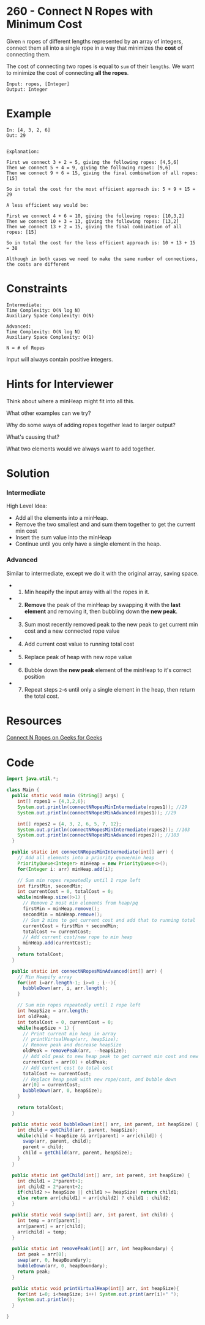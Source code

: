 
# 260 - Connect N Ropes with Minimum Cost

Given `n` ropes of different lengths represented by an array of integers, connect them all into a single rope in a way that minimizes the **cost** of connecting them.

The cost of connecting two ropes is equal to `sum` of their `lengths`. We want to minimize the cost of connecting **all the ropes**.


```
Input: ropes, [Integer]
Output: Integer
```

# Example

```
In: [4, 3, 2, 6]
Out: 29


Explanation:

First we connect 3 + 2 = 5, giving the following ropes: [4,5,6]
Then we connect 5 + 4 = 9, giving the following ropes: [9,6]
Then we connect 9 + 6 = 15, giving the final combination of all ropes: [15]

So in total the cost for the most efficient approach is: 5 + 9 + 15 = 29

A less efficient way would be:

First we connect 4 + 6 = 10, giving the following ropes: [10,3,2]
Then we connect 10 + 3 = 13, giving the following ropes: [13,2]
Then we connect 13 + 2 = 15, giving the final combination of all ropes: [15]

So in total the cost for the less efficient approach is: 10 + 13 + 15 = 38

Although in both cases we need to make the same number of connections, the costs are different

```


# Constraints
```
Intermediate:
Time Complexity: O(N log N)
Auxiliary Space Complexity: O(N)

Advanced:
Time Complexity: O(N log N)
Auxiliary Space Complexity: O(1)

N = # of Ropes

```

Input will always contain positive integers.

# Hints for Interviewer

Think about where a minHeap might fit into all this.

What other examples can we try?

Why do some ways of adding ropes together lead to larger output?

What's causing that?

What two elements would we always want to add together.


# Solution


### Intermediate

High Level Idea:
* Add all the elements into a minHeap.
* Remove the two smallest and and sum them together to get the current min cost
* Insert the sum value into the minHeap
* Continue until you only have a single element in the heap.


### Advanced

Similar to intermediate, except we do it with the original array, saving space.

* 1) Min heapify the input array with all the ropes in it.

* 2) **Remove** the peak of the minHeap by swapping it with the **last element** and removing it, then bubbling down the **new peak**.

* 3) Sum most recently removed peak to the new peak to get current min cost and a new connected rope value

* 4) Add current cost value to running total cost

* 5) Replace peak of heap with new rope value

* 6) Bubble down the **new peak** element of the minHeap to it's correct position

* 7) Repeat steps `2`-`6` until only a single element in the heap, then return the total cost.


# Resources
[Connect N Ropes on Geeks for Geeks](https://www.geeksforgeeks.org/connect-n-ropes-minimum-cost/)

# Code

```java
import java.util.*;

class Main {
  public static void main (String[] args) {
    int[] ropes1 = {4,3,2,6};
    System.out.println(connectNRopesMinIntermediate(ropes1)); //29
    System.out.println(connectNRopesMinAdvanced(ropes1)); //29

    int[] ropes2 = {4, 3, 2, 6, 5, 7, 12};
    System.out.println(connectNRopesMinIntermediate(ropes2)); //103
    System.out.println(connectNRopesMinAdvanced(ropes2)); //103
  }

  public static int connectNRopesMinIntermediate(int[] arr) {
    // Add all elements into a priority queue/min heap
    PriorityQueue<Integer> minHeap = new PriorityQueue<>();
    for(Integer i: arr) minHeap.add(i);

    // Sum min ropes repeatedly until 1 rope left
    int firstMin, secondMin;
    int currentCost = 0, totalCost = 0;
    while(minHeap.size()>1) {
      // Remove 2 most min elements from heap/pq
      firstMin = minHeap.remove();
      secondMin = minHeap.remove();
      // Sum 2 mins to get current cost and add that to running total
      currentCost = firstMin + secondMin;
      totalCost += currentCost;
      // Add current cost/new rope to min heap
      minHeap.add(currentCost);
    }
    return totalCost;
  }

  public static int connectNRopesMinAdvanced(int[] arr) {
    // Min Heapify array
    for(int i=arr.length-1; i>=0 ; i--){
      bubbleDown(arr, i, arr.length);
    }

    // Sum min ropes repeatedly until 1 rope left
    int heapSize = arr.length;
    int oldPeak;
    int totalCost = 0, currentCost = 0;
    while(heapSize > 1) {
      // Print current min heap in array
      // printVirtualHeap(arr, heapSize);
      // Remove peak and decrease heapSize
      oldPeak = removePeak(arr, --heapSize);
      // Add old peak to new heap peak to get current min cost and new rope
      currentCost = arr[0] + oldPeak;
      // Add current cost to total cost
      totalCost += currentCost;
      // Replace heap peak with new rope/cost, and bubble down
      arr[0] = currentCost;
      bubbleDown(arr, 0, heapSize);
    }

    return totalCost;
  }

  public static void bubbleDown(int[] arr, int parent, int heapSize) {
    int child = getChild(arr, parent, heapSize);
    while(child < heapSize && arr[parent] > arr[child]) {
      swap(arr, parent, child);
      parent = child;
      child = getChild(arr, parent, heapSize);
    }
  }

  public static int getChild(int[] arr, int parent, int heapSize) {
    int child1 = 2*parent+1;
    int child2 = 2*parent+2;
    if(child2 >= heapSize || child1 >= heapSize) return child1;
    else return arr[child1] < arr[child2] ? child1 : child2;
  }

  public static void swap(int[] arr, int parent, int child) {
    int temp = arr[parent];
    arr[parent] = arr[child];
    arr[child] = temp;
  }

  public static int removePeak(int[] arr, int heapBoundary) {
    int peak = arr[0];
    swap(arr, 0, heapBoundary);
    bubbleDown(arr, 0, heapBoundary);
    return peak;
  }

  public static void printVirtualHeap(int[] arr, int heapSize){
    for(int i=0; i<heapSize; i++) System.out.print(arr[i]+" ");
    System.out.println();
  }

}
```
